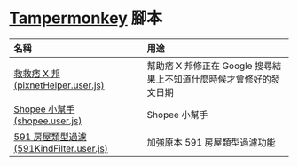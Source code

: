 # [Tampermonkey](https://www.tampermonkey.net/) 腳本

| 名稱                                                                                                                   | 用途                                                                |
| :--------------------------------------------------------------------------------------------------------------------- | :------------------------------------------------------------------ |
| [救救痞 X 邦(pixnetHelper.user.js)](https://github.com/robfrkiller/automonkey/raw/master/pixnetHelper.user.js)         | 幫助痞 X 邦修正在 Google 搜尋結果上不知道什麼時候才會修好的發文日期 |
| [Shopee 小幫手(shopee.user.js)](https://github.com/robfrkiller/automonkey/raw/master/shopee.user.js)                   | Shopee 小幫手                                                       |
| [591 房屋類型過濾 (591KindFilter.user.js)](https://github.com/robfrkiller/automonkey/raw/master/591KindFilter.user.js) | 加強原本 591 房屋類型過濾功能                                       |
